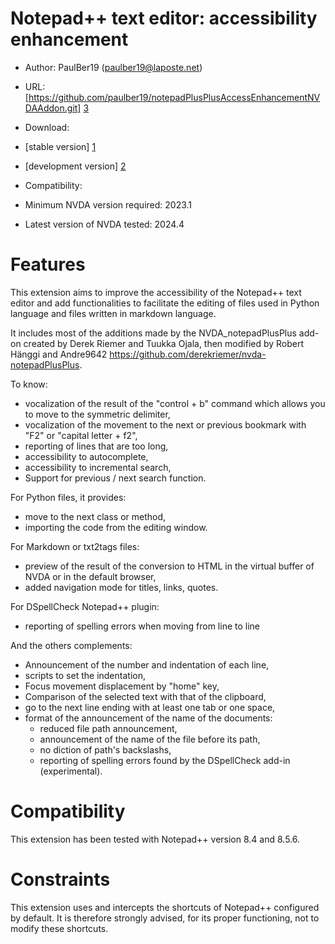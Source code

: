 # Notepad++ text editor: accessibility enhancement #
* Author: PaulBer19 (paulber19@laposte.net)
* URL: [https://github.com/paulber19/notepadPlusPlusAccessEnhancementNVDAAddon.git] [3]
* Download:
 * [stable version] [1]
 * [development version] [2]


* Compatibility:
 * Minimum NVDA version required: 2023.1
 * Latest version of NVDA tested: 2024.4


# Features #

This extension aims to improve the accessibility of the Notepad++ text editor and add functionalities to facilitate the editing of files used in Python language and files written in markdown language.

It includes most of the additions made by the NVDA_notepadPlusPlus add-on created by Derek Riemer and Tuukka Ojala, then modified by Robert Hänggi and Andre9642 <https://github.com/derekriemer/nvda-notepadPlusPlus>.

To know:

* vocalization of the result of the "control + b" command which allows you to move to the symmetric delimiter,
* vocalization of the movement to the next or previous bookmark with "F2" or "capital letter + f2",
* reporting of lines that are too long,
* accessibility to autocomplete,
* accessibility to incremental search,
* Support for previous / next search function.


For Python files, it provides:

* move to the next class or method,
* importing the code from the editing window.


For Markdown or txt2tags files:

* preview of the result of the conversion to HTML in the virtual buffer of NVDA or in the default browser,
* added navigation mode for titles, links, quotes.


For DSpellCheck Notepad++ plugin:

* reporting of spelling errors when moving from line to line


And the others complements:

* Announcement of the number and indentation of each line,
* scripts to set the indentation,
* Focus movement displacement by "home" key,
* Comparison of the selected text with that of the clipboard,
* go to the next line ending with at least one tab or one space,
* format of the announcement of the name of the documents:
	* reduced file path announcement,
	* announcement of the name of the file before its path,
	* no diction of path's backslashs,
	* reporting of spelling errors found by the DSpellCheck add-in (experimental).


# Compatibility #
This extension has been tested with Notepad++ version 8.4 and 8.5.6.



# Constraints #
This extension uses and intercepts the shortcuts of Notepad++ configured by default. It is therefore strongly advised, for its proper functioning, not to modify these shortcuts.



[1]: https://github.com/paulber007/AllMyNVDAAddons/raw/notepadPlusPlusAccessEnhancement/notepadPlusPlusAccessEnhancement/notepadPlusPlusAccessEnhancement-2.7.nvda-addon
[2]: https://github.com/paulber007/AllMyNVDAAddons/tree/master/notepadPlusPlusAccessEnhancement/dev
[3]: https://github.com/paulber19/notepadPlusPlusAccessEnhancementNVDAAddon.git

